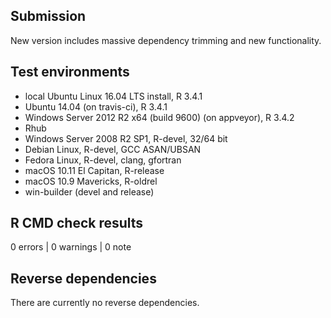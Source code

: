 ## Submission

New version includes massive dependency trimming and new functionality.

## Test environments

* local Ubuntu Linux 16.04 LTS install, R 3.4.1
* Ubuntu 14.04 (on travis-ci), R 3.4.1
* Windows Server 2012 R2 x64 (build 9600) (on appveyor), R 3.4.2
* Rhub
* Windows Server 2008 R2 SP1, R-devel, 32/64 bit
* Debian Linux, R-devel, GCC ASAN/UBSAN
* Fedora Linux, R-devel, clang, gfortran
* macOS 10.11 El Capitan, R-release
* macOS 10.9 Mavericks, R-oldrel
* win-builder (devel and release)

## R CMD check results

0 errors | 0 warnings | 0 note

## Reverse dependencies

There are currently no reverse dependencies.
